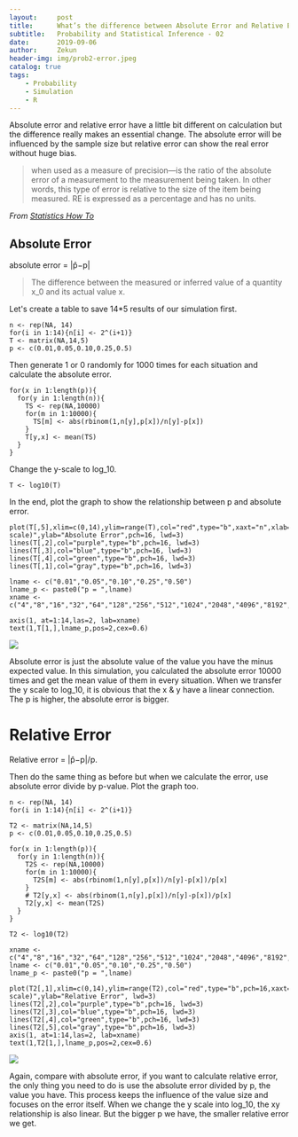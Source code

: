 ```yaml
---
layout:     post
title:      What’s the difference between Absolute Error and Relative Error?
subtitle:   Probability and Statistical Inference - 02
date:       2019-09-06
author:     Zekun
header-img: img/prob2-error.jpeg
catalog: true
tags:
    - Probability
    - Simulation
    - R
---
```



Absolute error and relative error have a little bit different on calculation but the difference really makes an essential change. The absolute error will be influenced by the sample size but relative error can show the real error without huge bias.

>when used as a measure of precision—is the ratio of the absolute error of a measurement to the measurement being taken. In other words, this type of error is relative to the size of the item being measured. RE is expressed as a percentage and has no units.

*From [Statistics How To](https://www.statisticshowto.datasciencecentral.com/relative-error/)*


## Absolute Error
absolute error = |p̂−p|

>The difference between the measured or inferred value of a quantity x_0 and its actual value x.


Let's create a table to save 14*5 results of our simulation first.
```{r}
n <- rep(NA, 14)
for(i in 1:14){n[i] <- 2^(i+1)}
T <- matrix(NA,14,5)
p <- c(0.01,0.05,0.10,0.25,0.5)
```

Then generate 1 or 0 randomly for 1000 times for each situation and calculate the absolute error.
```{r}
for(x in 1:length(p)){
  for(y in 1:length(n)){
    TS <- rep(NA,10000)
    for(m in 1:10000){
      TS[m] <- abs(rbinom(1,n[y],p[x])/n[y]-p[x])
    }
    T[y,x] <- mean(TS)
  }
}
```

Change the y-scale to log_10.
```{r}
T <- log10(T)
```

In the end, plot the graph to show the relationship between p and absolute error.
```{r}
plot(T[,5],xlim=c(0,14),ylim=range(T),col="red",type="b",xaxt="n",xlab="N(log_2 scale)",ylab="Absolute Error",pch=16, lwd=3)
lines(T[,2],col="purple",type="b",pch=16, lwd=3)
lines(T[,3],col="blue",type="b",pch=16, lwd=3)
lines(T[,4],col="green",type="b",pch=16, lwd=3)
lines(T[,1],col="gray",type="b",pch=16, lwd=3)

lname <- c("0.01","0.05","0.10","0.25","0.50")
lname_p <- paste0("p = ",lname)
xname <- c("4","8","16","32","64","128","256","512","1024","2048","4096","8192","16384","32768")

axis(1, at=1:14,las=2, lab=xname)
text(1,T[1,],lname_p,pos=2,cex=0.6)
```
![](https://i.loli.net/2019/12/22/6yheRBQ3HIMnDcd.png)

Absolute error is just the absolute value of the value you have the minus expected value. In this simulation, you calculated the absolute error 10000 times and get the mean value of them in every situation. When we transfer the y scale to log_10, it is obvious that the x & y have a linear connection. The p is higher, the absolute error is bigger.

# Relative Error
Relative error = |p̂−p|/p.

Then do the same thing as before but when we calculate the error, use absolute error divide by p-value.
Plot the graph too.

```{r}
n <- rep(NA, 14)
for(i in 1:14){n[i] <- 2^(i+1)}

T2 <- matrix(NA,14,5)
p <- c(0.01,0.05,0.10,0.25,0.5)

for(x in 1:length(p)){
  for(y in 1:length(n)){
    T2S <- rep(NA,10000)
    for(m in 1:10000){
      T2S[m] <- abs(rbinom(1,n[y],p[x])/n[y]-p[x])/p[x]
    }
    # T2[y,x] <- abs(rbinom(1,n[y],p[x])/n[y]-p[x])/p[x]
    T2[y,x] <- mean(T2S)
  }
}

T2 <- log10(T2)

xname <- c("4","8","16","32","64","128","256","512","1024","2048","4096","8192","16384","32768")
lname <- c("0.01","0.05","0.10","0.25","0.50")
lname_p <- paste0("p = ",lname)

plot(T2[,1],xlim=c(0,14),ylim=range(T2),col="red",type="b",pch=16,xaxt="n",xlab="N(log_2 scale)",ylab="Relative Error", lwd=3)
lines(T2[,2],col="purple",type="b",pch=16, lwd=3)
lines(T2[,3],col="blue",type="b",pch=16, lwd=3)
lines(T2[,4],col="green",type="b",pch=16, lwd=3)
lines(T2[,5],col="gray",type="b",pch=16, lwd=3)
axis(1, at=1:14,las=2, lab=xname)
text(1,T2[1,],lname_p,pos=2,cex=0.6)
```
![](https://i.loli.net/2019/12/22/lryCYGkREIN6dWx.png)

Again, compare with absolute error, if you want to calculate relative error, the only thing you need to do is use the absolute error divided by p, the value you have. This process keeps the influence of the value size and focuses on the error itself. When we change the y scale into log_10, the xy relationship is also linear. But the bigger p we have, the smaller relative error we get.
